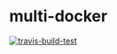 # multi-docker
[![travis-build-test](https://travis-ci.com/nishantviswanadha/multi-docker.svg?branch=master)](https://travis-ci.com/nishantviswanadha/multi-docker.svg?branch=master)


